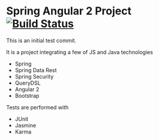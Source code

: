 Spring Angular 2 Project [![Build Status](https://travis-ci.org/christos-karalis/spring-angular2.svg?branch=master)](https://travis-ci.org/christos-karalis/spring-angular2)
========================

This is an initial test commit.


It is a project integrating a few of JS and Java technologies

* Spring
* Spring Data Rest
* Spring Security
* QueryDSL
* Angular 2
* Bootstrap

Tests are performed with

* JUnit
* Jasmine
* Karma

